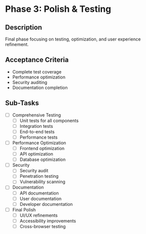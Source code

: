 # Phase 3: Polish & Testing

## Description
Final phase focusing on testing, optimization, and user experience refinement.

## Acceptance Criteria
- Complete test coverage
- Performance optimization
- Security auditing
- Documentation completion

## Sub-Tasks
- [ ] Comprehensive Testing
  - [ ] Unit tests for all components
  - [ ] Integration tests
  - [ ] End-to-end tests
  - [ ] Performance tests
- [ ] Performance Optimization
  - [ ] Frontend optimization
  - [ ] API optimization
  - [ ] Database optimization
- [ ] Security
  - [ ] Security audit
  - [ ] Penetration testing
  - [ ] Vulnerability scanning
- [ ] Documentation
  - [ ] API documentation
  - [ ] User documentation
  - [ ] Developer documentation
- [ ] Final Polish
  - [ ] UI/UX refinements
  - [ ] Accessibility improvements
  - [ ] Cross-browser testing 